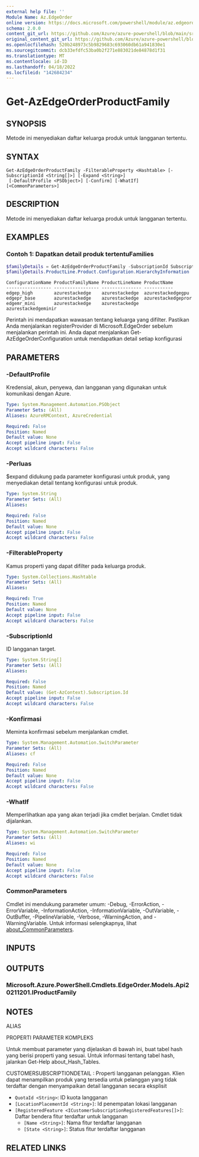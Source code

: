 ```yaml
---
external help file: ''
Module Name: Az.EdgeOrder
online version: https://docs.microsoft.com/powershell/module/az.edgeorder/get-azedgeorderproductfamily
schema: 2.0.0
content_git_url: https://github.com/Azure/azure-powershell/blob/main/src/EdgeOrder/help/Get-AzEdgeOrderProductFamily.md
original_content_git_url: https://github.com/Azure/azure-powershell/blob/main/src/EdgeOrder/help/Get-AzEdgeOrderProductFamily.md
ms.openlocfilehash: 520b248973c5b9829683c693060db61a941830e1
ms.sourcegitcommit: dcb33efdfc53ba0b2f271e883021de84878d1f31
ms.translationtype: MT
ms.contentlocale: id-ID
ms.lasthandoff: 04/18/2022
ms.locfileid: "142684234"
---
```

# Get-AzEdgeOrderProductFamily

## SYNOPSIS
Metode ini menyediakan daftar keluarga produk untuk langganan tertentu.

## SYNTAX

```
Get-AzEdgeOrderProductFamily -FilterableProperty <Hashtable> [-SubscriptionId <String[]>] [-Expand <String>]
 [-DefaultProfile <PSObject>] [-Confirm] [-WhatIf] [<CommonParameters>]
```

## DESCRIPTION
Metode ini menyediakan daftar keluarga produk untuk langganan tertentu.

## EXAMPLES

### Contoh 1: Dapatkan detail produk tertentuFamilies
```powershell
$familyDetails = Get-AzEdgeOrderProductFamily -SubscriptionId SubscriptionId -FilterableProperty  @{"azurestackedge"=@($filterableProperty)} -Expand "configurations"
$familyDetails.ProductLine.Product.Configuration.HierarchyInformation
```

```output
ConfigurationName ProductFamilyName ProductLineName ProductName
----------------- ----------------- --------------- -----------
edgep_high        azurestackedge    azurestackedge  azurestackedgegpu
edgepr_base       azurestackedge    azurestackedge  azurestackedgepror
edgemr_mini       azurestackedge    azurestackedge  azurestackedgeminir
```

Perintah ini mendapatkan wawasan tentang keluarga yang difilter.
Pastikan Anda menjalankan registerProvider di Microsoft.EdgeOrder sebelum menjalankan perintah ini.
Anda dapat menjalankan Get-AzEdgeOrderConfiguration untuk mendapatkan detail setiap konfigurasi

## PARAMETERS

### -DefaultProfile
Kredensial, akun, penyewa, dan langganan yang digunakan untuk komunikasi dengan Azure.

```yaml
Type: System.Management.Automation.PSObject
Parameter Sets: (All)
Aliases: AzureRMContext, AzureCredential

Required: False
Position: Named
Default value: None
Accept pipeline input: False
Accept wildcard characters: False
```

### -Perluas
$expand didukung pada parameter konfigurasi untuk produk, yang menyediakan detail tentang konfigurasi untuk produk.

```yaml
Type: System.String
Parameter Sets: (All)
Aliases:

Required: False
Position: Named
Default value: None
Accept pipeline input: False
Accept wildcard characters: False
```

### -FilterableProperty
Kamus properti yang dapat difilter pada keluarga produk.

```yaml
Type: System.Collections.Hashtable
Parameter Sets: (All)
Aliases:

Required: True
Position: Named
Default value: None
Accept pipeline input: False
Accept wildcard characters: False
```

### -SubscriptionId
ID langganan target.

```yaml
Type: System.String[]
Parameter Sets: (All)
Aliases:

Required: False
Position: Named
Default value: (Get-AzContext).Subscription.Id
Accept pipeline input: False
Accept wildcard characters: False
```

### -Konfirmasi
Meminta konfirmasi sebelum menjalankan cmdlet.

```yaml
Type: System.Management.Automation.SwitchParameter
Parameter Sets: (All)
Aliases: cf

Required: False
Position: Named
Default value: None
Accept pipeline input: False
Accept wildcard characters: False
```

### -WhatIf
Memperlihatkan apa yang akan terjadi jika cmdlet berjalan.
Cmdlet tidak dijalankan.

```yaml
Type: System.Management.Automation.SwitchParameter
Parameter Sets: (All)
Aliases: wi

Required: False
Position: Named
Default value: None
Accept pipeline input: False
Accept wildcard characters: False
```

### CommonParameters
Cmdlet ini mendukung parameter umum: -Debug, -ErrorAction, -ErrorVariable, -InformationAction, -InformationVariable, -OutVariable, -OutBuffer, -PipelineVariable, -Verbose, -WarningAction, and -WarningVariable. Untuk informasi selengkapnya, lihat [about_CommonParameters](http://go.microsoft.com/fwlink/?LinkID=113216).

## INPUTS

## OUTPUTS

### Microsoft.Azure.PowerShell.Cmdlets.EdgeOrder.Models.Api20211201.IProductFamily

## NOTES

ALIAS

PROPERTI PARAMETER KOMPLEKS

Untuk membuat parameter yang dijelaskan di bawah ini, buat tabel hash yang berisi properti yang sesuai. Untuk informasi tentang tabel hash, jalankan Get-Help about_Hash_Tables.


CUSTOMERSUBSCRIPTIONDETAIL <ICustomerSubscriptionDetails>: Properti langganan pelanggan. Klien dapat menampilkan produk yang tersedia untuk pelanggan yang tidak terdaftar dengan menyampaikan detail langganan secara eksplisit
  - `QuotaId <String>`: ID kuota langganan
  - `[LocationPlacementId <String>]`: Id penempatan lokasi langganan
  - `[RegisteredFeature <ICustomerSubscriptionRegisteredFeatures[]>]`: Daftar bendera fitur terdaftar untuk langganan
    - `[Name <String>]`: Nama fitur terdaftar langganan
    - `[State <String>]`: Status fitur terdaftar langganan

## RELATED LINKS

